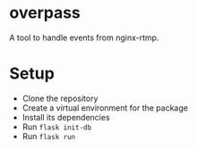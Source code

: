 # overpass
A tool to handle events from nginx-rtmp.

# Setup

- Clone the repository
- Create a virtual environment for the package
- Install its dependencies
- Run `flask init-db`
- Run `flask run`